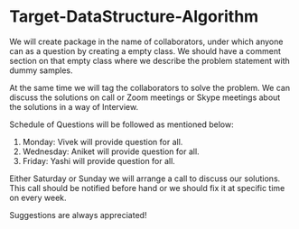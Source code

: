 # Target-DataStructure-Algorithm

We will create package in the name of collaborators, under which anyone can as a question by creating a empty class. We should have a comment section on that empty class where we describe the problem statement with dummy samples.

At the same time we will tag the collaborators to solve the problem. We can discuss the solutions on call or Zoom meetings or Skype meetings about the solutions in a way of Interview.


Schedule of Questions will be followed as mentioned below:
1. Monday: Vivek will provide question for all.
2. Wednesday: Aniket will provide question for all.
3. Friday: Yashi will provide question for all.

Either Saturday or Sunday we will arrange a call to discuss our solutions. This call should be notified before hand or we should fix it at specific time on every week.

Suggestions are always appreciated!
